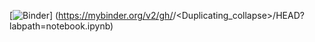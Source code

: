 [![Binder](https://mybinder.org/badge_logo.svg)]
(https://mybinder.org/v2/gh/<deniskup>/<Duplicating_collapse>/HEAD?labpath=notebook.ipynb)